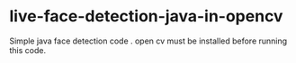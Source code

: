 # live-face-detection-java-in-opencv
Simple java face detection code . open cv must be installed before running this code. 
